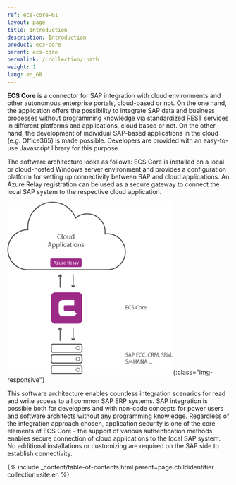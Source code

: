 ```yaml
---
ref: ecs-core-01
layout: page
title: Introduction
description: Introduction
product: ecs-core
parent: ecs-core
permalink: /:collection/:path
weight: 1
lang: en_GB
---
```


**ECS Core** is a connector for SAP integration with cloud environments and other autonomous enterprise portals, cloud-based or not. On the one hand, the application offers the possibility to integrate SAP data and business processes without programming knowledge via standardized REST services in different platforms and applications, cloud based or not. On the other hand, the development of individual SAP-based applications in the cloud (e.g. Office365) is made possible. Developers are provided with an easy-to-use Javascript library for this purpose.

The software architecture looks as follows: ECS Core is installed on a local or cloud-hosted Windows server environment and provides a configuration platform for setting up connectivity between SAP and cloud applications. An Azure Relay registration can be used as a secure gateway to connect the local SAP system to the respective cloud application.  

![ecscore-architecture](/img/content/ecscore-architecture.png){:class="img-responsive"}

This software architecture enables countless integration scenarios for read and write access to all common SAP ERP systems. SAP integration is possible both for developers and with non-code concepts for power users and software architects without any programming knowledge. 
Regardless of the integration approach chosen, application security is one of the core elements of ECS Core - the support of various authentication methods enables secure connection of cloud applications to the local SAP system. No additional installations or customizing are required on the SAP side to establish connectivity.

{% include _content/table-of-contents.html parent=page.childidentifier collection=site.en %}